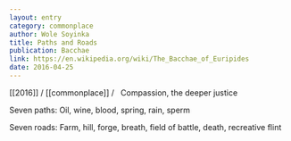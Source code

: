 ```yaml
---
layout: entry
category: commonplace
author: Wole Soyinka
title: Paths and Roads
publication: Bacchae
link: https://en.wikipedia.org/wiki/The_Bacchae_of_Euripides
date: 2016-04-25
---
```

 
[[2016]] / [[commonplace]] / 
 
Compassion, the deeper justice
 
Seven paths: Oil, wine, blood, spring, rain, sperm
 
Seven roads: Farm, hill, forge, breath, field of battle, death, recreative flint